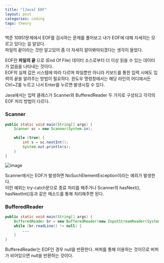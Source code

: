 ```yaml
---
title: "[Java] EOF"
layout: post
categories: coding
tags: theory
---
```

백준 10951문제에서 EOF를 검사하는 문제를 풀어보고 내가 EOF에 대해 자세히는 모르고 있다는 걸 알았다.    
파일의 끝이라는 것만 알고있어 좀 더 자세히 알아봐야되겠다는 생각이 들었다.   

EOF란 __파일의 끝__ 으로 (End Of File) 데이터 소스로부터 더 이상 읽을 수 있는 데이터가 없음을 나타내는 것이다.    
EOF의 실제 값은 시스템에 따라 다르며 파일뿐만 아니라 키보드를 통한 입력 시에도 입력의 끝을 알려주는 방법이 필요하다.
윈도우 명령창에서는 해당 라인의 어디에서든 Ctrl+Z를 누르고 나서 Enter를 누르면 발생시킬 수 있다.    

Java에서는 입력 클래스가 Scanner와 BufferedReader 두 가지로 구성되고 각각의 EOF 처리 방법이 다르다.

### Scanner
```java
public static void main(String[] args) {
    Scanner sc = new Scanner(System.in);

    while (true) {
        int s = sc.nextInt();
        System.out.println(s);
    }
}
```
![image](https://user-images.githubusercontent.com/68698007/127435807-4c6d9151-d21f-4718-879d-16cfa3e53160.png)

Scanner에서는 EOF가 발생하면 NoSuchElementException이라는 예외가 발생한다.    
이런 예외는 try-catch문으로 종료 처리를 해주거나 Scanner의 hasNext(), hasNextInt()등과 같은 메소드를 통해 처리해주면 된다.    

### BufferedReader
```java
public static void main(String[] args) {
    BufferedReader br = new BufferedReader(new InputStreamReader(System.in));
    while (br.readLine() != null) {
        ...
    }
}
```
BufferedReader는 EOF인 경우 null을 반환한다. 버퍼를 통해 이용하는 것이므로 버퍼가 비어있으면 null을 반환하는 것이다.    
